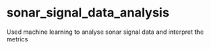 # sonar_signal_data_analysis
Used machine learning to analyse sonar signal data and interpret the metrics 
